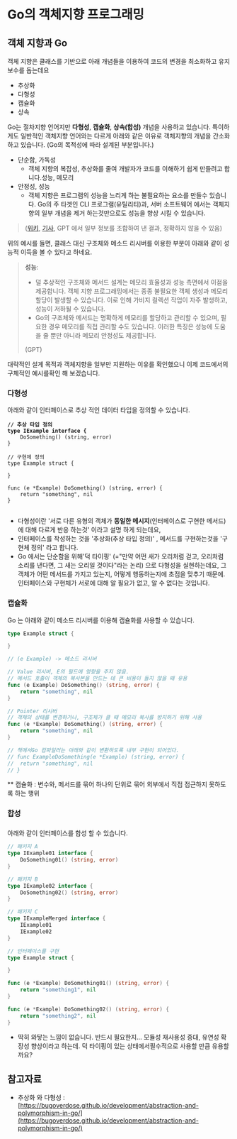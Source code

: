 # Go의 객체지향 프로그래밍



## 객체 지향과 Go



객체 지향은 클래스를 기반으로 아래 개념들을 이용하여 코드의 변경을 최소화하고 유지보수를 돕는데요

* 추상화
* 다형성
* 캡슐화
* 상속



Go는 절차지향  언어지만 **다형성**, **캡슐화**, **상속(합성)** 개념을 사용하고 있습니다. 특이하게도  일반적인 객체지향 언어와는 다르게 아래와 같은 이유로 객체지향의 개념을  간소화하고 있습니다. (Go의 목적성에 따라 설계된 부분입니다.)



* 단순함, 가독성&#x20;
  * &#x20;객체 지향의 복잡성, 추상화를 줄여 개발자가 코드를 이해하기 쉽게 만들려고 합니다.성능, 메모리&#x20;
* 안정성, 성능
  * &#x20;객체 지향은 프로그램의 성능을 느리게 하는 불필요하는 요소를 만들수 있습니다. Go의 주 타겟인 CLI 프로그램(유틸리티)과, 서버 소프트웨어 에서는 객체지향의 일부 개념을 제거 하는것만으로도 성능을 향상 시킬 수 있습니다.

> &#x20;([위키](https://ko.wikipedia.org/wiki/Go\_\(%ED%94%84%EB%A1%9C%EA%B7%B8%EB%9E%98%EB%B0%8D\_%EC%96%B8%EC%96%B4\)), [기사](https://www.ciokorea.com/news/250552),  GPT 에서 일부 정보를 조합하여 낸 결과, 정확하지 않을 수 있음)



위의 예시를 들면, 클래스 대신 구조체와 메소드 리시버를 이용한 부분이 아래와 같이 성능적 이득을 볼 수 있다고 하네요.

> **성능**:
>
> * 덜 추상적인 구조체와 메서드 설계는 메모리 효율성과 성능 측면에서 이점을 제공합니다. 객체 지향 프로그래밍에서는 종종 불필요한 객체 생성과 메모리 할당이 발생할 수 있습니다. 이로 인해 가비지 컬렉션 작업이 자주 발생하고, 성능이 저하될 수 있습니다.
> * Go의 구조체와 메서드는 명확하게 메모리를 할당하고 관리할 수 있으며, 필요한 경우 메모리를 직접 관리할 수도 있습니다. 이러한 특징은 성능에 도움을 줄 뿐만 아니라 메모리 안정성도 제공합니다.
>
> (GPT)



대략적인 설계 목적과 객체지향을  일부만 지원하는 이유를  확인했으니 이제  코드에서의 구체적인 예시를확인 해 보겠습니다.

### 다형성

아래와 같이 인터페이스로 추상 적인 데이터 타입을 정의할 수 있습니다.

<pre class="language-go"><code class="lang-go"><strong>// 추상 타입 정의
</strong><strong>type IExample interface {
</strong>    DoSomething() (string, error)
}

// 구현체 정의
type Example struct {

}

func (e *Example) DoSomething() (string, error) {
	return "something", nil
}

</code></pre>

* 다형성이란 '서로 다른 유형의 객체가 **동일한 메시지**(인터페이스로 구현한 메서드)에 대해 다르게 반응 하는것' 이라고 설명 하게 되는데요,&#x20;
* 인터페이스를 작성하는 것을 '추상화(추상 타입 정의)' ,  메서드를 구현하는것을 '구현체 정의' 라고 합니다.
* Go 에서는 단순함을 위해'덕  타이핑'  (="만약 어떤 새가 오리처럼 걷고, 오리처럼 소리를 낸다면, 그 새는 오리일 것이다"라는 논리) 으로 다형성을 실현하는데요, 그 객체가 어떤 메서드를 가지고 있는지, 어떻게 행동하는지에 초점을 맞추기 때문에. 인터페이스와 구현체가 서로에 대해 알 필요가 없고, 알 수 없다는 것입니다.&#x20;



### 캡슐화



Go 는 아래와  같이 메소드 리시버를  이용해  캡슐화를 사용할 수 있습니다.

```go
type Example struct {

}

// (e Example) -> 메소드 리시버

// Value 리시버, E의 필드에 영향을 주지 않음.
// 메서드 호출이 객체의 복사본을 만드는 데 큰 비용이 들지 않을 때 유용
func (e Example) DoSomething() (string, error) {
	return "something", nil
}

// Pointer 리시버
// 객체의 상태를 변경하거나, 구조체가 클 때 메모리 복사를 방지하기 위해 사용
func (e *Example) DoSomething() (string, error) {
	return "something", nil
}

// 책에서Go 컴파일러는 아래와 같이 변환하도록 내부 구현이 되어있다.
// func ExampleDoSomething(e *Example) (string, error) {
// 	return "something", nil
// }

```

\*\* 캡슐화 : 변수와, 메서드를 묶어 하나의 단위로 묶어 외부에서 직접 접근하지 못하도록 하는 행위



### 합성

###

아래와 같이 인터페이스를 합성 할 수 있습니다.

```go
// 패키지 A
type IExample01 interface {
    DoSomething01() (string, error)
}

// 패키지 B
type IExample02 interface {
    DoSomething02() (string, error)
}

// 패키지 C
type IExampleMerged interface {
    IExample01
    IExample02
}

// 인터페이스를 구현
type Example struct {

}

func (e *Example) DoSomething01() (string, error) {
	return "something1", nil
}

func (e *Example) DoSomething02() (string, error) {
	return "something2", nil
}
```

* 딱히 와닿는 느낌이 없습니다. 반드시 필요한지... 모듈성 재사용성 증대, 유연성 확장성 향상이라고 하는데. 덕 타이핑이 있는 상태에서필수적으로 사용할 만큼 유용할까요?



## 참고자료

* 추상화 와 다형성 :  [https://bugoverdose.github.io/development/abstraction-and-polymorphism-in-go/](https://bugoverdose.github.io/development/abstraction-and-polymorphism-in-go/)



